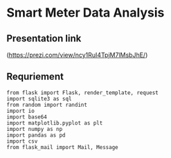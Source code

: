 # Smart Meter Data Analysis
## Presentation link
(https://prezi.com/view/ncy1RuI4TpjM7lMsbJhE/)

## Requriement
```
from flask import Flask, render_template, request
import sqlite3 as sql 
from random import randint
import io 
import base64 
import matplotlib.pyplot as plt 
import numpy as np 
import pandas as pd 
import csv
from flask_mail import Mail, Message

```
